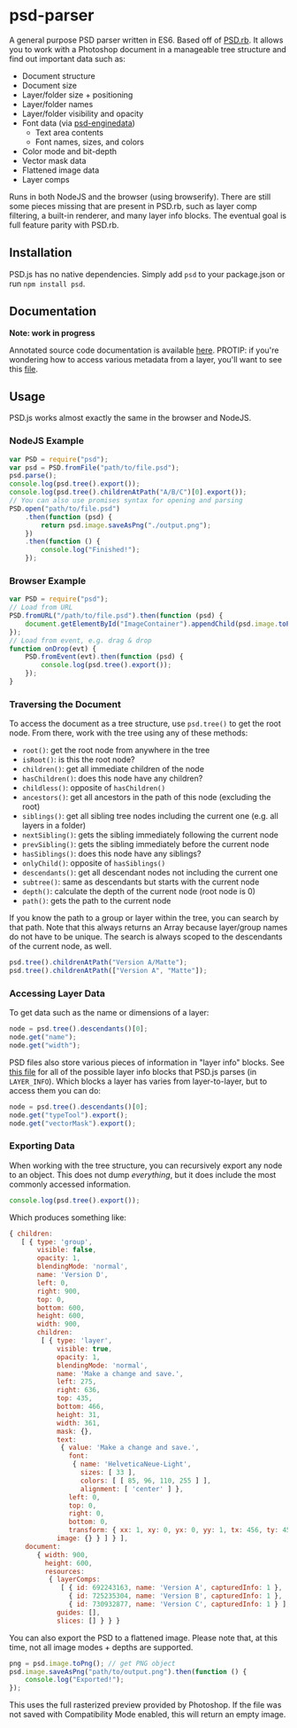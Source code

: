 # psd-parser

A general purpose PSD parser written in ES6. Based off of [PSD.rb](https://github.com/layervault/psd.rb). It allows you to work with a Photoshop document in a manageable tree structure and find out important data such as:

-   Document structure
-   Document size
-   Layer/folder size + positioning
-   Layer/folder names
-   Layer/folder visibility and opacity
-   Font data (via [psd-enginedata](https://github.com/layervault/psd-enginedata))
    -   Text area contents
    -   Font names, sizes, and colors
-   Color mode and bit-depth
-   Vector mask data
-   Flattened image data
-   Layer comps

Runs in both NodeJS and the browser (using browserify). There are still some pieces missing that are present in PSD.rb, such as layer comp filtering, a built-in renderer, and many layer info blocks. The eventual goal is full feature parity with PSD.rb.

## Installation

PSD.js has no native dependencies. Simply add `psd` to your package.json or run `npm install psd`.

## Documentation

**Note: work in progress**

Annotated source code documentation is available [here](http://meltingice.github.io/psd.js/docs/). PROTIP: if you're wondering how to access various metadata from a layer, you'll want to see this [file](http://meltingice.github.io/psd.js/docs/lib/psd/layer/info.coffee.html).

## Usage

PSD.js works almost exactly the same in the browser and NodeJS.

### NodeJS Example

```js
var PSD = require("psd");
var psd = PSD.fromFile("path/to/file.psd");
psd.parse();
console.log(psd.tree().export());
console.log(psd.tree().childrenAtPath("A/B/C")[0].export());
// You can also use promises syntax for opening and parsing
PSD.open("path/to/file.psd")
    .then(function (psd) {
        return psd.image.saveAsPng("./output.png");
    })
    .then(function () {
        console.log("Finished!");
    });
```

### Browser Example

```js
var PSD = require("psd");
// Load from URL
PSD.fromURL("/path/to/file.psd").then(function (psd) {
    document.getElementById("ImageContainer").appendChild(psd.image.toPng());
});
// Load from event, e.g. drag & drop
function onDrop(evt) {
    PSD.fromEvent(evt).then(function (psd) {
        console.log(psd.tree().export());
    });
}
```

### Traversing the Document

To access the document as a tree structure, use `psd.tree()` to get the root node. From there, work with the tree using any of these methods:

-   `root()`: get the root node from anywhere in the tree
-   `isRoot()`: is this the root node?
-   `children()`: get all immediate children of the node
-   `hasChildren()`: does this node have any children?
-   `childless()`: opposite of `hasChildren()`
-   `ancestors()`: get all ancestors in the path of this node (excluding the root)
-   `siblings()`: get all sibling tree nodes including the current one (e.g. all layers in a folder)
-   `nextSibling()`: gets the sibling immediately following the current node
-   `prevSibling()`: gets the sibling immediately before the current node
-   `hasSiblings()`: does this node have any siblings?
-   `onlyChild()`: opposite of `hasSiblings()`
-   `descendants()`: get all descendant nodes not including the current one
-   `subtree()`: same as descendants but starts with the current node
-   `depth()`: calculate the depth of the current node (root node is 0)
-   `path()`: gets the path to the current node

If you know the path to a group or layer within the tree, you can search by that path. Note that this always returns an Array because layer/group names do not have to be unique. The search is always scoped to the descendants of the current node, as well.

```js
psd.tree().childrenAtPath("Version A/Matte");
psd.tree().childrenAtPath(["Version A", "Matte"]);
```

### Accessing Layer Data

To get data such as the name or dimensions of a layer:

```js
node = psd.tree().descendants()[0];
node.get("name");
node.get("width");
```

PSD files also store various pieces of information in "layer info" blocks. See [this file](https://github.com/meltingice/psd.js/blob/master/lib/psd/layer/info.coffee) for all of the possible layer info blocks that PSD.js parses (in `LAYER_INFO`). Which blocks a layer has varies from layer-to-layer, but to access them you can do:

```js
node = psd.tree().descendants()[0];
node.get("typeTool").export();
node.get("vectorMask").export();
```

### Exporting Data

When working with the tree structure, you can recursively export any node to an object. This does not dump _everything_, but it does include the most commonly accessed information.

```js
console.log(psd.tree().export());
```

Which produces something like:

```js
{ children:
   [ { type: 'group',
       visible: false,
       opacity: 1,
       blendingMode: 'normal',
       name: 'Version D',
       left: 0,
       right: 900,
       top: 0,
       bottom: 600,
       height: 600,
       width: 900,
       children:
        [ { type: 'layer',
            visible: true,
            opacity: 1,
            blendingMode: 'normal',
            name: 'Make a change and save.',
            left: 275,
            right: 636,
            top: 435,
            bottom: 466,
            height: 31,
            width: 361,
            mask: {},
            text:
             { value: 'Make a change and save.',
               font:
                { name: 'HelveticaNeue-Light',
                  sizes: [ 33 ],
                  colors: [ [ 85, 96, 110, 255 ] ],
                  alignment: [ 'center' ] },
               left: 0,
               top: 0,
               right: 0,
               bottom: 0,
               transform: { xx: 1, xy: 0, yx: 0, yy: 1, tx: 456, ty: 459 } },
            image: {} } ] } ],
    document:
       { width: 900,
         height: 600,
         resources:
          { layerComps:
             [ { id: 692243163, name: 'Version A', capturedInfo: 1 },
               { id: 725235304, name: 'Version B', capturedInfo: 1 },
               { id: 730932877, name: 'Version C', capturedInfo: 1 } ],
            guides: [],
            slices: [] } } }
```

You can also export the PSD to a flattened image. Please note that, at this time, not all image modes + depths are supported.

```js
png = psd.image.toPng(); // get PNG object
psd.image.saveAsPng("path/to/output.png").then(function () {
    console.log("Exported!");
});
```

This uses the full rasterized preview provided by Photoshop. If the file was not saved with Compatibility Mode enabled, this will return an empty image.
